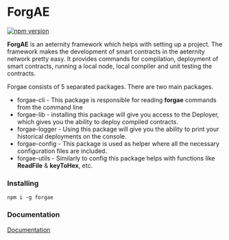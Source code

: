 # ForgAE

[![npm version](https://badge.fury.io/js/forgae.svg)](https://badge.fury.io/js/forgae)

**ForgAE** is an aeternity framework which helps with setting up a project.
The framework makes the development of smart contracts in the aeternity network pretty easy. It provides commands for compilation, deployment of smart contracts, running a local node, local compiler and unit testing the contracts.

Forgae consists of 5 separated packages. There are two main packages.
- forgae-cli - This package is responsible for reading **forgae** commands from the command line 
- forgae-lib - installing this package will give you access to the Deployer, which gives you the ability to deploy compiled contracts.
- forgae-logger - Using this package will give you the ability to print your historical deployments on the console.
- forgae-config - This package is used as helper where all the necessary configuration files are included.
- forgae-utils - Similarly to config this package helps with functions like **ReadFile**  & **keyToHex**, etc.


### Installing

```text
npm i -g forgae
```

### Documentation

[Documentation](developer-documentation/getting-started.md)